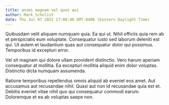 ```yaml
---
title: animi magnam vel quos qui
author: Mark Schulist
date: Thu Jul 07 2022 17:00:40 GMT-0400 (Eastern Daylight Time)
---
```

Quibusdam velit aliquam numquam quia. Ea qui ut. Nihil officiis quia rem ab et perspiciatis eum voluptate. Consequatur iusto sed laborum deleniti est qui. Ut autem et laudantium quas aut consequatur dolor qui possimus. Temporibus id excepturi error.

 Vel sit magnam qui dolore ullam provident distinctio. Vero harum aperiam consequatur at mollitia. Ea excepturi mollitia aliquid enim dolor voluptas. Distinctio dicta numquam assumenda.

 Ratione temporibus repellendus omnis aliquid ab eveniet eos amet. Aut accusamus aut recusandae nihil. Quasi aut non id recusandae quia est et. Debitis eveniet vitae nihil quo qui consequatur commodi earum. Doloremque et ea ab voluptas saepe non.